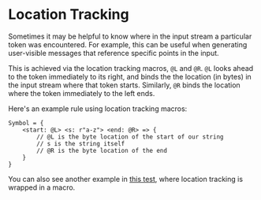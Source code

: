 # Location Tracking

Sometimes it may be helpful to know where in the input stream a particular
token was encountered. For example, this can be useful when generating
user-visible messages that reference specific points in the input.

This is achieved via the location tracking macros, `@L` and `@R`.  `@L` looks
ahead to the token immediately to its right, and binds the the location (in
bytes) in the input stream where that token starts.  Similarly, `@R` binds the
location where the token immediately to the left ends.

Here's an example rule using location tracking macros:

```lalrpop
Symbol = {
    <start: @L> <s: r"a-z"> <end: @R> => {
        // @L is the byte location of the start of our string
        // s is the string itself
        // @R is the byte location of the end
    }
}
```

You can also see another example in [this test](https://github.com/lalrpop/lalrpop/blob/master/lalrpop-test/src/intern_tok.lalrpop),
where location tracking is wrapped in a macro.
